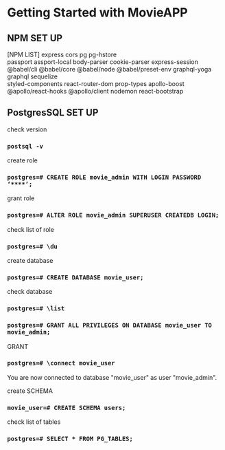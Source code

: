 # Getting Started with MovieAPP

## NPM SET UP

[NPM LIST]
express
cors
pg
pg-hstore  
passport
assport-local
body-parser
cookie-parser
express-session
@babel/cli
@babel/core
@babel/node
@babel/preset-env
graphql-yoga
graphql
sequelize  
styled-components
react-router-dom
prop-types
apollo-boost
@apollo/react-hooks
@apollo/client
nodemon
react-bootstrap

## PostgresSQL SET UP

check version

### `postsql -v`

create role

### `postgres=# CREATE ROLE movie_admin WITH LOGIN PASSWORD ‘****’;`

grant role

### `postgres=# ALTER ROLE movie_admin SUPERUSER CREATEDB LOGIN;`

check list of role

### `postgres=# \du`

create database

### `postgres=# CREATE DATABASE movie_user;`

check database

### `postgres=# \list`

### `postgres=# GRANT ALL PRIVILEGES ON DATABASE movie_user TO movie_admin;`

GRANT

### `postgres=# \connect movie_user`

You are now connected to database "movie_user" as user "movie_admin".

create SCHEMA

### `movie_user=# CREATE SCHEMA users;`

check list of tables

### `postgres=# SELECT * FROM PG_TABLES;`
